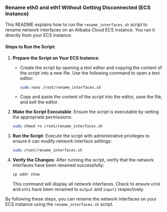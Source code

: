 ### Rename eth0 and eth1 Without Getting Disconnected (ECS Instance)

This README explains how to run the `rename_interfaces.sh` script to rename network interfaces on an Alibaba Cloud ECS instance. You run it directly from your ECS instance.

#### Steps to Run the Script:

1. **Prepare the Script on Your ECS Instance**:
   - Create the script by opening a text editor and copying the content of the script into a new file. Use the following command to open a text editor:
     ```bash
     sudo nano /root/rename_interfaces.sh
     ```
   - Copy and paste the content of the script into the editor, save the file, and exit the editor.

2. **Make the Script Executable**:
   Ensure the script is executable by setting the appropriate permissions:
   ```bash
   sudo chmod +x /root/rename_interfaces.sh
   ```

3. **Run the Script**:
   Execute the script with administrative privileges to ensure it can modify network interface settings:
   ```bash
   sudo /root/rename_interfaces.sh
   ```

4. **Verify the Changes**:
   After running the script, verify that the network interfaces have been renamed successfully:
   ```bash
   ip addr show
   ```
   This command will display all network interfaces. Check to ensure `eth0` and `eth1` have been renamed to `output` and `input1` respectively.

By following these steps, you can rename the network interfaces on your ECS instance using the `rename_interfaces.sh` script.